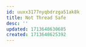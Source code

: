 ```yaml
---
id: uuxx3177nyqbdrzga51ak8k
title: Not Thread Safe
desc: ''
updated: 1713648630685
created: 1713648625392
---
```


